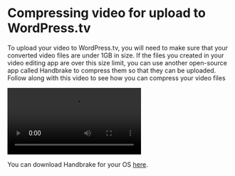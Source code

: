 # Compressing video for upload to WordPress.tv

To upload your video to WordPress.tv, you will need to make sure that your converted video files are under 1GB in size. If the files you created in your video editing app are over this size limit, you can use another open-source app called Handbrake to compress them so that they can be uploaded. Follow along with this video to see how you can compress your video files

![Video](https://videos.files.wordpress.com/15UgBDg4/video-9b029a3370_hd.mp4)

You can download Handbrake for your OS [here](https://handbrake.fr/downloads.php).
